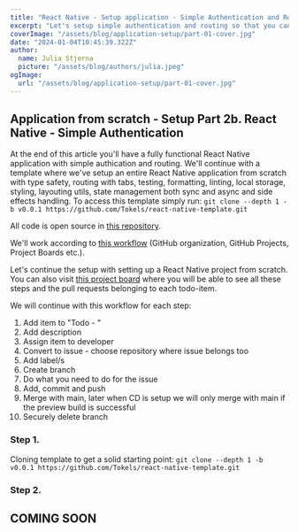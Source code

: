 ```yaml
---
title: "React Native - Setup application - Simple Authentication and Routing"
excerpt: "Let's setup simple authentication and routing so that you can start with your MVP as quickly as possible. On top of this we'll use agile methods and a CI/CD workflow."
coverImage: "/assets/blog/application-setup/part-01-cover.jpg"
date: "2024-01-04T10:45:39.322Z"
author:
  name: Julia Stjerna
  picture: "/assets/blog/authors/julia.jpeg"
ogImage:
  url: "/assets/blog/application-setup/part-01-cover.jpg"
---
```


## Application from scratch - Setup Part 2b. React Native - Simple Authentication

At the end of this article you'll have a fully functional React Native application with simple authication and routing. We'll continue with a template where we've setup an entire React Native application from scratch with type safety, routing with tabs, testing, formatting, linting, local storage, styling, layouting utils, state management both sync and async and side effects handling. To access this template simply run:
`git clone --depth 1 -b v0.0.1 https://github.com/Tokels/react-native-template.git`

All code is open source in [this repository](https://github.com/Tokels/react-native-template).

We'll work according to [this workflow](https://juliastjerna.vercel.app/posts/application-setup-part-01) (GitHub organization, GitHub Projects, Project Boards etc.).

Let's continue the setup with setting up a React Native project from scratch. You can also visit [this project board](https://github.com/orgs/Tokels/projects/2/views/2) where you will be able to see all these steps and the pull requests belonging to each todo-item.

We will continue with this workflow for each step:

1. Add item to "Todo - <placeholder for feature>"
2. Add description
3. Assign item to developer
4. Convert to issue - choose repository where issue belongs too
5. Add label/s
6. Create branch
7. Do what you need to do for the issue
8. Add, commit and push
9. Merge with main, later when CD is setup we will only merge with main if the preview build is successful
10. Securely delete branch

### Step 1.

Cloning template to get a solid starting point:
`git clone --depth 1 -b v0.0.1 https://github.com/Tokels/react-native-template.git`

### Step 2.

## COMING SOON
